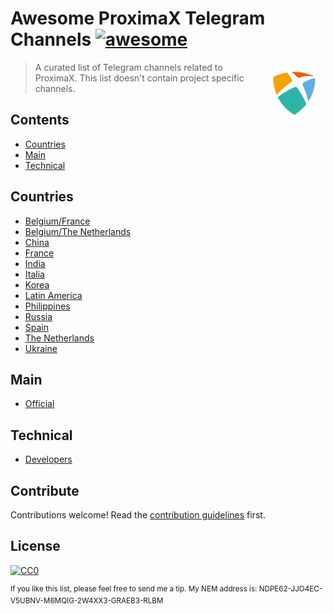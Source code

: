 # Awesome ProximaX Telegram Channels [![awesome](https://awesome.re/badge.svg)](https://awesome.re)

[<img src="https://github.com/Sateetje/awesome-proximax-telegram/blob/master/awesome-proximax.png" align="right" width="100">](https://proximax.io/)

> A curated list of Telegram channels related to ProximaX. This list doesn't contain project specific channels.

## Contents
* [Countries](#countries)
* [Main](#main)
* [Technical](#technical)

## Countries
* [Belgium/France](https://t.me/proximaxfrance)
* [Belgium/The Netherlands](https://t.me/proximaxdutch)
* [China](https://t.me/ProximaXioChina)
* [France](https://t.me/proximaxfrance)
* [India](https://t.me/proximaxioindia)
* [Italia](https://t.me/proximaxitalia)
* [Korea](https://t.me/koreaproximax)
* [Latin America](https://t.me/ProximaXioSpanish)
* [Philippines](https://t.me/ProximaXioPhilippines)
* [Russia](https://t.me/ProximaXru)
* [Spain](https://t.me/ProximaXioSpanish)
* [The Netherlands](https://t.me/proximaxdutch)
* [Ukraine](https://t.me/ProximaXua)

## Main
* [Official](https://t.me/ProximaXio)

## Technical
* [Developers](https://t.me/proximax_devs)

## Contribute
Contributions welcome! Read the [contribution guidelines](https://github.com/Sateetje/awesome-proximax-telegram/blob/master/contributing.md) first.

## License
[![CC0](http://mirrors.creativecommons.org/presskit/buttons/88x31/svg/cc-zero.svg)](https://creativecommons.org/publicdomain/zero/1.0/)

<sup>If you like this list, please feel free to send me a tip. My NEM address is: NDPE62-JJO4EC-V5UBNV-M6MQIG-2W4XX3-GRAEB3-RLBM</sup>
